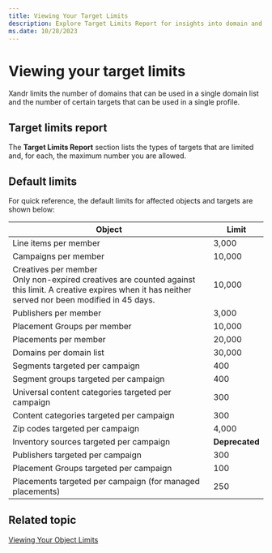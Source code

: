 ```yaml
---
title: Viewing Your Target Limits 
description: Explore Target Limits Report for insights into domain and target restrictions. Learn about the maximum allowed for each target type, optimizing your campaigns for success. 
ms.date: 10/28/2023
---
```


# Viewing your target limits

Xandr limits the number of domains that can be used in a single domain list and the number of certain targets that can be used in a single profile.

## Target limits report

The **Target Limits Report** section lists the types of targets that are limited and, for each, the maximum number you are allowed.

## Default limits

For quick reference, the default limits for affected objects and targets are shown below:

| Object | Limit |
|---|---|
| Line items per member | 3,000 |
| Campaigns per member | 10,000 |
| Creatives per member<br>Only non-expired creatives are counted against this limit. A creative expires when it has neither served nor been modified in 45 days. | 10,000 |
| Publishers per member | 3,000 |
| Placement Groups per member | 10,000 |
| Placements per member | 20,000 |
| Domains per domain list | 30,000 |
| Segments targeted per campaign | 400 |
| Segment groups targeted per campaign | 400 |
| Universal content categories targeted per campaign | 300 |
| Content categories targeted per campaign | 300 |
| Zip codes targeted per campaign | 4,000 |
| Inventory sources targeted per campaign | **Deprecated** |
| Publishers targeted per campaign | 300 |
| Placement Groups targeted per campaign | 100 |
| Placements targeted per campaign (for managed placements) | 250 |

## Related topic

[Viewing Your Object Limits](viewing-your-object-limits.md)
